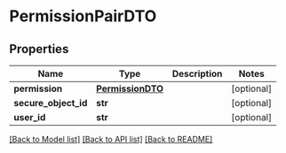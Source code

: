# PermissionPairDTO

## Properties
Name | Type | Description | Notes
------------ | ------------- | ------------- | -------------
**permission** | [**PermissionDTO**](PermissionDTO.md) |  | [optional] 
**secure_object_id** | **str** |  | [optional] 
**user_id** | **str** |  | [optional] 

[[Back to Model list]](../README.md#documentation-for-models) [[Back to API list]](../README.md#documentation-for-api-endpoints) [[Back to README]](../README.md)

